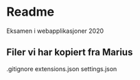 # Readme

Eksamen i webapplikasjoner 2020

## Filer vi har kopiert fra Marius

.gitignore
extensions.json
settings.json
